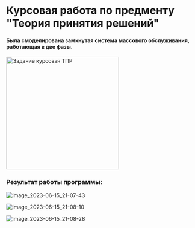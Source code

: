# Курсовая работа по предменту "Теория принятия решений"
#### Была смоделирована замкнутая система массового обслуживания, работающая в две фазы.
<img width="299" alt="Задание курсовая ТПР" src="https://github.com/zakotniuk/KursovayaTPR/assets/132502995/18fe3f55-021f-4bcd-92a6-fcc49858f796">

### Результат работы программы:
![image_2023-06-15_21-07-43](https://github.com/zakotniuk/KursovayaTPR/assets/132502995/69878ead-0d21-478f-a7fd-360b880c3b04)

![image_2023-06-15_21-08-10](https://github.com/zakotniuk/KursovayaTPR/assets/132502995/2c612d88-152c-4c66-9338-4249fe62743d)

![image_2023-06-15_21-08-28](https://github.com/zakotniuk/KursovayaTPR/assets/132502995/1e8951b9-8273-4940-b11a-3937ae8b7996)
